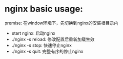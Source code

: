 # nginx basic usage:

premise: 在window环境下，先切换到nginx的安装根目录内

* start nginx: 启动nginx
* ./nginx -s reload: 修改配置后重新加载生效
* ./nginx -s stop: 快速停止nginx
* ./nginx -s quit: 完整有序的停止nginx
